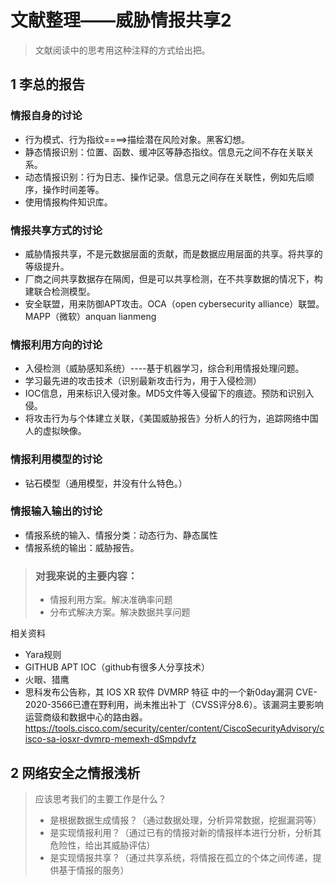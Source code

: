 # 文献整理——威胁情报共享2

> 文献阅读中的思考用这种注释的方式给出把。

## 1 李总的报告

### 情报自身的讨论

* 行为模式、行为指纹====>描绘潜在风险对象。黑客幻想。
* 静态情报识别：位置、函数、缓冲区等静态指纹。信息元之间不存在关联关系。
* 动态情报识别：行为日志、操作记录。信息元之间存在关联性，例如先后顺序，操作时间差等。
* 使用情报构件知识库。

### 情报共享方式的讨论

* 威胁情报共享，不是元数据层面的贡献，而是数据应用层面的共享。将共享的等级提升。
* 厂商之间共享数据存在隔阂，但是可以共享检测，在不共享数据的情况下，构建联合检测模型。
* 安全联盟，用来防御APT攻击。OCA（open cybersecurity alliance）联盟。MAPP（微软）anquan lianmeng 


### 情报利用方向的讨论
* 入侵检测（威胁感知系统）----基于机器学习，综合利用情报处理问题。
* 学习最先进的攻击技术（识别最新攻击行为，用于入侵检测）
* IOC信息，用来标识入侵对象。MD5文件等入侵留下的痕迹。预防和识别入侵。
* 将攻击行为与个体建立关联，《美国威胁报告》分析人的行为，追踪网络中国人的虚拟映像。

### 情报利用模型的讨论

* 钻石模型（通用模型，并没有什么特色。）

### 情报输入输出的讨论
* 情报系统的输入、情报分类：动态行为、静态属性
* 情报系统的输出：威胁报告。


> ### 对我来说的主要内容：
> * 情报利用方案。解决准确率问题
> * 分布式解决方案。解决数据共享问题

相关资料
* Yara规则
* GITHUB APT IOC（github有很多人分享技术）
* 火眼、猎鹰
* 思科发布公告称，其 IOS XR 软件 DVMRP 特征 中的一个新0day漏洞 CVE-2020-3566已遭在野利用，尚未推出补丁（CVSS评分8.6）。该漏洞主要影响运营商级和数据中心的路由器。https://tools.cisco.com/security/center/content/CiscoSecurityAdvisory/cisco-sa-iosxr-dvmrp-memexh-dSmpdvfz


## 2 网络安全之情报浅析
> 应该思考我们的主要工作是什么？
> * 是根据数据生成情报？（通过数据处理，分析异常数据，挖掘漏洞等）
> * 是实现情报利用？（通过已有的情报对新的情报样本进行分析，分析其危险性，给出其威胁评估）
> * 是实现情报共享？（通过共享系统，将情报在孤立的个体之间传递，提供基于情报的服务）
